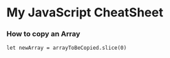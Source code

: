 # My JavaScript CheatSheet

### How to copy an Array

```
let newArray = arrayToBeCopied.slice(0)
```

